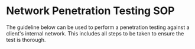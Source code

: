 # Network Penetration Testing SOP
The guideline below can be used to perform a penetration testing against a client's internal network. This includes all steps to be taken to ensure the test is thorough.
